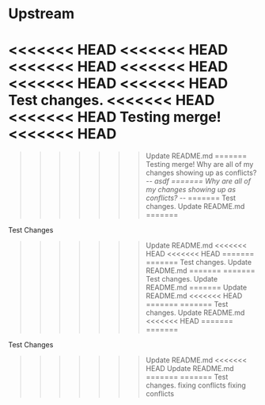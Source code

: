 # Upstream
<<<<<<< HEAD
<<<<<<< HEAD
<<<<<<< HEAD
<<<<<<< HEAD
<<<<<<< HEAD
<<<<<<< HEAD
Test changes.
<<<<<<< HEAD
<<<<<<< HEAD
Testing merge!
<<<<<<< HEAD
=======
>>>>>>> Update README.md
=======
Testing merge!
Why are all of my changes showing up as conflicts? -_-
>>>>>>> asdf
=======
Why are all of my changes showing up as conflicts? -_-
=======
Test changes.
>>>>>>> Update README.md
=======

Test Changes
>>>>>>> Update README.md
<<<<<<< HEAD
<<<<<<< HEAD
=======
=======
Test changes.
>>>>>>> Update README.md
=======
=======
Test changes.
>>>>>>> Update README.md
=======
>>>>>>> Update README.md
<<<<<<< HEAD
=======
=======
Test changes.
>>>>>>> Update README.md
<<<<<<< HEAD
=======
=======

Test Changes
>>>>>>> Update README.md
<<<<<<< HEAD
>>>>>>> Update README.md
=======
=======
Test changes.
>>>>>>> fixing conflicts
>>>>>>> fixing conflicts
